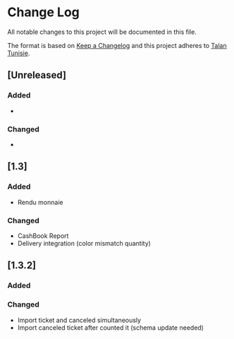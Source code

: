 # Change Log
All notable changes to this project will be documented in this file.

The format is based on [Keep a Changelog](http://keepachangelog.com/) 
and this project adheres to [Talan Tunisie](http://www.talan.tn/).

## [Unreleased]
### Added
-
### Changed
-

## [1.3]
### Added
-  Rendu monnaie
### Changed
-  CashBook Report
-  Delivery integration (color mismatch quantity)

## [1.3.2]
### Added
### Changed
-  Import ticket and canceled simultaneously
-  Import canceled ticket after counted it (schema update needed)
